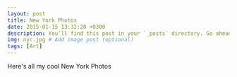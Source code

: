 ```yaml
---
layout: post
title: New York Photos
date: 2015-01-15 13:32:20 +0300
description: You’ll find this post in your `_posts` directory. Go ahead and edit it and re-build the site to see your changes. # Add post description (optional)
img: nyc.jpg # Add image post (optional)
tags: [Art]
---
```

Here's all my cool New York Photos
